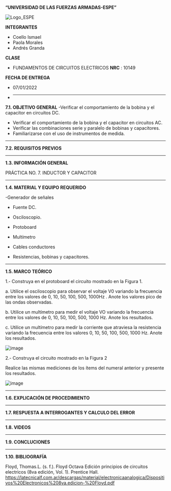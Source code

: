 **“UNIVERSIDAD DE LAS FUERZAS ARMADAS-ESPE”**


![Logo_ESPE](https://user-images.githubusercontent.com/93800511/140828546-04ee2765-180c-4e68-84cf-8bca73c21c5f.png)

**INTEGRANTES**
* Coello Ismael 
* Paola Morales 
* Andrés Granda
 
**CLASE**
* FUNDAMENTOS DE CIRCUITOS ELECTRICOS **NRC** : 10149

**FECHA DE ENTREGA**
* 07/01/2022
* --------------------------------------------------------------------------------------------------------------------------------------------------------------------------------

**7.1. OBJETIVO GENERAL**
-Verificar el comportamiento de la bobina y el capacitor en circuitos DC.
- Verificar el comportamiento de la bobina y el capacitor en circuitos AC.
- Verificar las combinaciones serie y paralelo de bobinas y capacitores.
- Familiarizarse con el uso de instrumentos de medida. 
--------------------------------------------------------------------------------------------------------------------------------------------------------------------------------

**7.2. REQUISITOS PREVIOS**

--------------------------------------------------------------------------------------------------------------------------------------------------------------------------------


**1.3. INFORMACIÓN GENERAL**

PRÁCTICA NO. 7. INDUCTOR Y CAPACITOR

--------------------------------------------------------------------------------------------------------------------------------------------------------------------------------


**1.4. MATERIAL Y EQUIPO REQUERIDO**

-Generador de señales

- Fuente DC.

- Osciloscopio.

- Protoboard

- Multímetro

- Cables conductores

- Resistencias, bobinas y capacitores. 

--------------------------------------------------------------------------------------------------------------------------------------------------------------------------------


**1.5. MARCO TEÓRICO**

1.- Construya en el protoboard el circuito mostrado en la Figura 1.

a. Utilice el osciloscopio para observar el voltaje V0 variando la frecuencia entre los
valores de 0, 10, 50, 100, 500, 1000Hz . Anote los valores pico de las ondas observadas.

b. Utilice un multímetro para medir el voltaje VO variando la frecuencia entre los valores
de 0, 10, 50, 100, 500, 1000 Hz. Anote los resultados.

c. Utilice un multímetro para medir la corriente que atraviesa la resistencia variando la
frecuencia entre los valores 0, 10, 50, 100, 500, 1000 Hz. Anote los resultados. 

![image](https://user-images.githubusercontent.com/93835587/152986655-21ba3f8f-6de8-4bde-96b8-e148534581c9.png)

2.- Construya el circuito mostrado en la Figura 2 

Realice las mismas mediciones de los ítems del numeral anterior y presente los resultados. 

![image](https://user-images.githubusercontent.com/93835587/152986754-2c4089c9-d27e-4772-97b3-f7b63ff0069f.png)

--------------------------------------------------------------------------------------------------------------------------------------------------------------------------------


**1.6. EXPLICACIÓN DE PROCEDIMIENTO**

--------------------------------------------------------------------------------------------------------------------------------------------------------------------------------


**1.7. RESPUESTA A INTERROGANTES Y CALCULO DEL ERROR**

--------------------------------------------------------------------------------------------------------------------------------------------------------------------------------


**1.8. VIDEOS**

--------------------------------------------------------------------------------------------------------------------------------------------------------------------------------


**1.9. CONCLUCIONES**

--------------------------------------------------------------------------------------------------------------------------------------------------------------------------------


**1.10. BIBLIOGRAFÍA**

Floyd, Thomas.L. (s. f.). Floyd Octava Edición principios de circuitos electricos (8va edición, Vol. 1). Prentice Hall. https://latecnicalf.com.ar/descargas/material/electronicaanalogica/Dispositivos%20Electronicos%208va.edicion-%20Floyd.pdf


